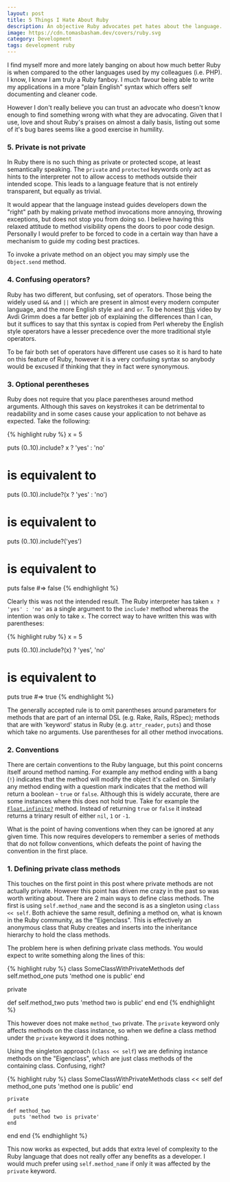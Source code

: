 ```yaml
---
layout: post
title: 5 Things I Hate About Ruby
description: An objective Ruby advocates pet hates about the language.
image: https://cdn.tomasbasham.dev/covers/ruby.svg
category: Development
tags: development ruby
---
```

I find myself more and more lately banging on about how much better Ruby is
when compared to the other languages used by my colleagues (i.e. PHP). I know,
I know I am truly a Ruby fanboy. I much favour being able to write my
applications in a more "plain English" syntax which offers self documenting and
cleaner code.

However I don't really believe you can trust an advocate who doesn't know
enough to find something wrong with what they are advocating. Given that I use,
love and shout Ruby's praises on almost a daily basis, listing out some of it's
bug bares seems like a good exercise in humility.

### 5. Private is not private

In Ruby there is no such thing as private or protected scope, at least
semantically speaking. The `private` and `protected` keywords only act as hints
to the interpreter not to allow access to methods outside their intended scope.
This leads to a language feature that is not entirely transparent, but equally
as trivial.

It would appear that the language instead guides developers down the "right"
path by making private method invocations more annoying, throwing exceptions,
but does not stop you from doing so. I believe having this relaxed attitude to
method visibility opens the doors to poor code design. Personally I would
prefer to be forced to code in a certain way than have a mechanism to guide my
coding best practices.

To invoke a private method on an object you may simply use the `Object.send`
method.

### 4. Confusing operators?

Ruby has two different, but confusing, set of operators. Those being the widely
used `&&` and `||` which are present in almost every modern computer language,
and the more English style `and` and `or`. To be honest
[this](http://www.virtuouscode.com/2014/08/26/how-to-use-rubys-english-andor-operators-without-going-nuts/)
video by Avdi Grimm does a far better job of explaining the differences than I
can, but it suffices to say that this syntax is copied from Perl whereby the
English style operators have a lesser precedence over the more traditional
style operators.

To be fair both set of operators have different use cases so it is hard to hate
on this feature of Ruby, however it is a very confusing syntax so anybody would
be excused if thinking that they in fact were synonymous.

### 3. Optional perentheses

Ruby does not require that you place parentheses around method arguments.
Although this saves on keystrokes it can be detrimental to readability and in
some cases cause your application to not behave as expected. Take the
following:

{% highlight ruby %}
x = 5

puts (0..10).include? x ? 'yes' : 'no'

# is equivalent to

puts (0..10).include?(x ? 'yes' : 'no')

# is equivalent to

puts (0..10).include?('yes')

# is equivalent to

puts false #=> false
{% endhighlight %}

Clearly this was not the intended result. The Ruby interpreter has taken `x ?
'yes' : 'no'` as a single argument to the `include?` method whereas the
intention was only to take `x`. The correct way to have written this was with
parentheses:

{% highlight ruby %}
x = 5

puts (0..10).include?(x) ? 'yes', 'no'

# is equivalent to

puts true #=> true
{% endhighlight %}

The generally accepted rule is to omit parentheses around parameters for
methods that are part of an internal DSL (e.g. Rake, Rails, RSpec); methods
that are with 'keyword' status in Ruby (e.g. `attr_reader`, `puts`) and those
which take no arguments. Use parentheses for all other method invocations.

### 2. Conventions

There are certain conventions to the Ruby language, but this point concerns
itself around method naming. For example any method ending with a bang (`!`)
indicates that the method will modify the object it's called on. Similarly any
method ending with a question mark indicates that the method will return a
boolean - `true` or `false`. Although this is widely accurate, there are some
instances where this does not hold true. Take for example the
[`Float.infinite?`](https://ruby-doc.org/core-2.2.0/Float.html#method-i-infinite-3F)
method. Instead of returning `true` or `false` it instead returns a trinary
result of either `nil`, `1` or `-1`.

What is the point of having conventions when they can be ignored at any given
time. This now requires developers to remember a series of methods that do not
follow conventions, which defeats the point of having the convention in the
first place.

### 1. Defining private class methods

This touches on the first point in this post where private methods are not
actually private. However this point has driven me crazy in the past so was
worth writing about. There are 2 main ways to define class methods. The first
is using `self.method_name` and the second is as a singleton using `class <<
self`. Both achieve the same result, defining a method on, what is known in the
Ruby community, as the "Eigenclass". This is effectively an anonymous class
that Ruby creates and inserts into the inheritance hierarchy to hold the class
methods.

The problem here is when defining private class methods. You would expect to
write something along the lines of this:

{% highlight ruby %}
class SomeClassWithPrivateMethods
  def self.method_one
    puts 'method one is public'
  end

  private

  def self.method_two
    puts 'method two is public'
  end
end
{% endhighlight %}

This however does not make `method_two` private. The `private` keyword only
affects methods on the class instance, so when we define a class method under
the `private` keyword it does nothing.

Using the singleton approach (`class << self`) we are defining instance methods
on the "Eigenclass", which are just class methods of the containing class.
Confusing, right?

{% highlight ruby %}
class SomeClassWithPrivateMethods
  class << self
    def method_one
      puts 'method one is public'
    end

    private

    def method_two
      puts 'method two is private'
    end
  end
end
{% endhighlight %}

This now works as expected, but adds that extra level of complexity to the Ruby
language that does not really offer any benefits as a developer. I would much
prefer using `self.method_name` if only it was affected by the `private`
keyword.
